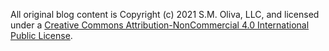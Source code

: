 All original blog content is Copyright (c) 2021 S.M. Oliva, LLC, and licensed under a [Creative Commons Attribution-NonCommercial 4.0 International Public License](https://creativecommons.org/licenses/by-nc/4.0/legalcode).

